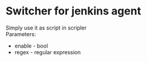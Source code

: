 # Switcher for jenkins agent

Simply use it as script in scripler  
Parameters:
- enable - bool
- regex - regular expression

